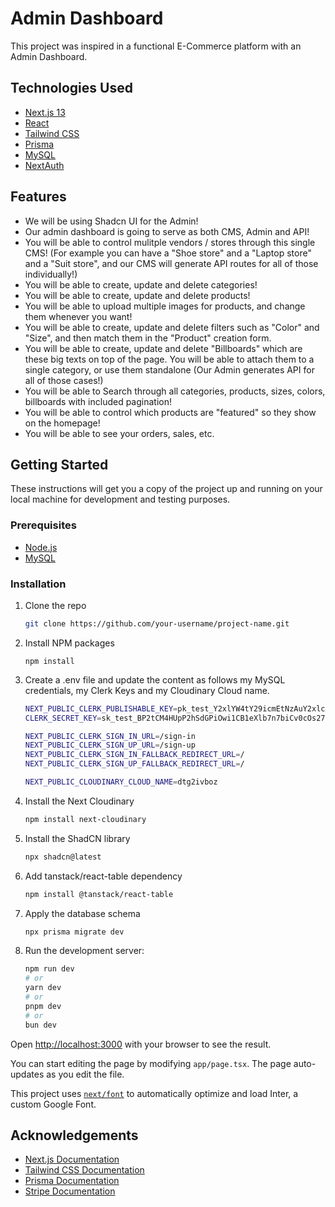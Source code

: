 # Admin Dashboard

This project was inspired in a functional E-Commerce platform with an Admin Dashboard.

## Technologies Used

- [Next.js 13](https://nextjs.org/)
- [React](https://reactjs.org/)
- [Tailwind CSS](https://tailwindcss.com/)
- [Prisma](https://www.prisma.io/)
- [MySQL](https://www.mysql.com/)
- [NextAuth](https://next-auth.js.org/)

## Features

- We will be using Shadcn UI for the Admin!
- Our admin dashboard is going to serve as both CMS, Admin and API!
- You will be able to control mulitple vendors / stores through this single CMS! (For example you can have a "Shoe store" and a "Laptop store" and a "Suit store", and our CMS will generate API routes for all of those individually!)
- You will be able to create, update and delete categories!
- You will be able to create, update and delete products!
- You will be able to upload multiple images for products, and change them whenever you want!
- You will be able to create, update and delete filters such as "Color" and "Size", and then match them in the "Product" creation form.
- You will be able to create, update and delete "Billboards" which are these big texts on top of the page. You will be able to attach them to a single category, or use them standalone (Our Admin generates API for all of those cases!)
- You will be able to Search through all categories, products, sizes, colors, billboards with included pagination!
- You will be able to control which products are "featured" so they show on the homepage!
- You will be able to see your orders, sales, etc.

## Getting Started

These instructions will get you a copy of the project up and running on your local machine for development and testing purposes.

### Prerequisites

- [Node.js](https://nodejs.org/)
- [MySQL](https://www.mysql.com/)

### Installation

1. Clone the repo
   ```sh
   git clone https://github.com/your-username/project-name.git
   ```
2. Install NPM packages

   ```
   npm install
   ```

3. Create a .env file and update the content as follows my MySQL credentials, my Clerk Keys and my Cloudinary Cloud name.

   ```bash
   NEXT_PUBLIC_CLERK_PUBLISHABLE_KEY=pk_test_Y2xlYW4tY29icmEtNzAuY2xlcmsuYWNjb3VudHMuZGV2JA
   CLERK_SECRET_KEY=sk_test_BP2tCM4HUpP2hSdGPiOwi1CB1eXlb7n7biCv0cOs27

   NEXT_PUBLIC_CLERK_SIGN_IN_URL=/sign-in
   NEXT_PUBLIC_CLERK_SIGN_UP_URL=/sign-up
   NEXT_PUBLIC_CLERK_SIGN_IN_FALLBACK_REDIRECT_URL=/
   NEXT_PUBLIC_CLERK_SIGN_UP_FALLBACK_REDIRECT_URL=/

   NEXT_PUBLIC_CLOUDINARY_CLOUD_NAME=dtg2ivboz
   ```

4. Install the Next Cloudinary

   ```bash
   npm install next-cloudinary
   ```

5. Install the ShadCN library

   ```bash
   npx shadcn@latest
   ```

6. Add tanstack/react-table dependency

   ```bash
   npm install @tanstack/react-table
   ```

7. Apply the database schema

   ```bash
   npx prisma migrate dev
   ```

8. Run the development server:
   ```bash
   npm run dev
   # or
   yarn dev
   # or
   pnpm dev
   # or
   bun dev
   ```

Open [http://localhost:3000](http://localhost:3000) with your browser to see the result.

You can start editing the page by modifying `app/page.tsx`. The page auto-updates as you edit the file.

This project uses [`next/font`](https://nextjs.org/docs/basic-features/font-optimization) to automatically optimize and load Inter, a custom Google Font.

## Acknowledgements

- [Next.js Documentation](https://nextjs.org/docs)
- [Tailwind CSS Documentation](https://tailwindcss.com/docs)
- [Prisma Documentation](https://www.prisma.io/docs/)
- [Stripe Documentation](https://stripe.com/docs)
